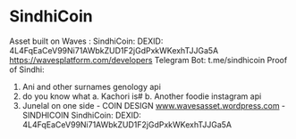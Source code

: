 # SindhiCoin
Asset built on Waves : SindhiCoin: DEXID:  4L4FqEaCeV99Ni71AWbkZUD1F2jGdPxkWKexhTJJGa5A
https://wavesplatform.com/developers
Telegram Bot: t.me/sindhicoin
Proof of Sindhi: 
1. Ani and other surnames  genology api
2. do you know what a. Kachori is# b. Another foodie instagram api
3. Junelal on one side - COIN DESIGN 
www.wavesasset.wordpress.com - SINDHICOIN 
SindhiCoin: DEXID:  4L4FqEaCeV99Ni71AWbkZUD1F2jGdPxkWKexhTJJGa5A
